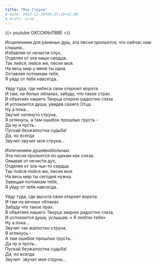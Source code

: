 ```yaml
---
title: "Моя Струна"
# date: 2022-12-30T00:37:19+01:00
# draft: true
---
```


{{< youtube OXCCKNnTBBE >}}

Исцелением для раненых душ, эта песня прольется, что сейчас нам слышна..  
Избавляя от нечисти слух,  
Отделяя от зла наши сердца.  
Так лейся, лейся же, песня моя.  
На весь мир у меня ты одна.  
Оставляя потомкам тебя,  
Я уйду от тебя навсегда..

Уйду туда, где небеса свои откроют ворота  
И там, на белых облаках, забуду, что такое страх.  
В объятиях нашего Творца открою радостно глаза  
И успокоится душа, увидев своего Отца.  
Ну а пока…  
Звучит натянуто струна,  
Я оглянусь, а там ошибок прошлых грусть -  
Да ну и пусть..  
Пускай безжалостна судьба!  
Да, но всегда  
Звучит-звучит моя струна...

Излечением душевнобольных  
Эта песня прольется по щекам как слеза.  
Омывая от нечисти дух,  
Отделяя от зла чьи-то сердца.  
Так пойся-пойся же, песня моя  
На весь мир ты сегодня нужна.  
Завещая потомкам тебя,  
Я уйду от тебя навсегда..

Уйду туда, где высота свои откроет ворота.  
И там на вечных облаках  
Забуду что такое прах.  
В объятиях нашего Творца закрою радостно глаза,  
И успокоится душа, услышав: « Я люблю тебя»  
Ну а пока…  
Звучит так жалостно струна,  
Я оглянусь -  
А там ошибок прошлых грусть..  
Да ну и пусть…  
Пускай безжалостна судьба!  
Да, но всегда  
Звучит- звучит моя струна...